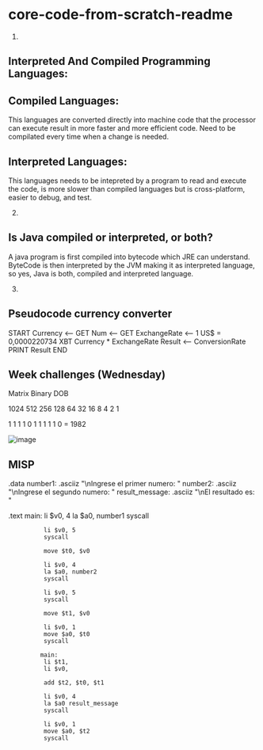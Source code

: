# core-code-from-scratch-readme

1.
Interpreted And Compiled Programming Languages:
----------------------------------------------------

Compiled Languages:
---------------------
This languages are converted directly into machine code that the processor can execute result in more
faster and more efficient code. Need to be compilated every time when a change is needed.

Interpreted Languages:
------------------------
This languages needs to be intepreted by a program to read and execute the code, is more slower than
compiled languages but is cross-platform, easier to debug, and test.

2.
Is Java compiled or interpreted, or both?
---------------------------------------------

A java program is first compiled into bytecode which JRE can understand. ByteCode is then interpreted
by the JVM making it as interpreted language, so yes, Java is both, compiled and interpreted language.


3.
Pseudocode currency converter
-------------------------------

START
Currency <-- GET
Num <-- GET
ExchangeRate <-- 1 US$ = 0,0000220734 XBT
Currency * ExchangeRate
Result <-- ConversionRate
PRINT Result
END


Week challenges (Wednesday)
----------------------------

Matrix Binary DOB
										
										
1024	512	256	128	64	32	16	8	4	2	1

1	1	1	1	0	1	1	1	1	1	0    =      1982
										
![image](https://user-images.githubusercontent.com/30531913/162103387-61ee275d-08e0-4098-8ae0-544da5f63535.png)




MISP
------

.data
	      number1: .asciiz "\nIngrese el primer numero: "
	      number2: .asciiz "\nIngrese el segundo numero: "
	      result_message: .asciiz "\nEl resultado es: "

  .text
	      main:
              li $v0, 4
              la $a0, number1
              syscall

              li $v0, 5
              syscall

              move $t0, $v0

              li $v0, 4
              la $a0, number2
              syscall

              li $v0, 5
              syscall

              move $t1, $v0

              li $v0, 1
              move $a0, $t0
              syscall

             main:
              li $t1, 
              li $v0, 

              add $t2, $t0, $t1

              li $v0, 4
              la $a0 result_message
              syscall

              li $v0, 1
              move $a0, $t2
              syscall

